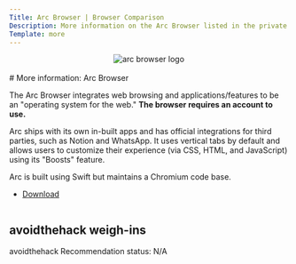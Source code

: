 ```yaml
---
Title: Arc Browser | Browser Comparison
Description: More information on the Arc Browser listed in the private comparison tool
Template: more
---
```


<center><img src="%assets_url%/logos/arc.png" alt="arc browser logo" class="browser-img"></center>

<br>
<div class="column" markdown="1">
# More information: Arc Browser

The Arc Browser integrates web browsing and applications/features to be an "operating system for the web." **The browser requires an account to use.**

Arc ships with its own in-built apps and has official integrations for third parties, such as Notion and WhatsApp. It uses vertical tabs by default and allows users to customize their experience (via CSS, HTML, and JavaScript) using its "Boosts" feature.

Arc is built using Swift but maintains a Chromium code base.

* [Download](https://arc.net/)

</div>

<div class="column" markdown="1">
<div class="card" markdown="1">

## avoidthehack weigh-ins

avoidthehack Recommendation status: N/A

</div>
</div>
</div>
